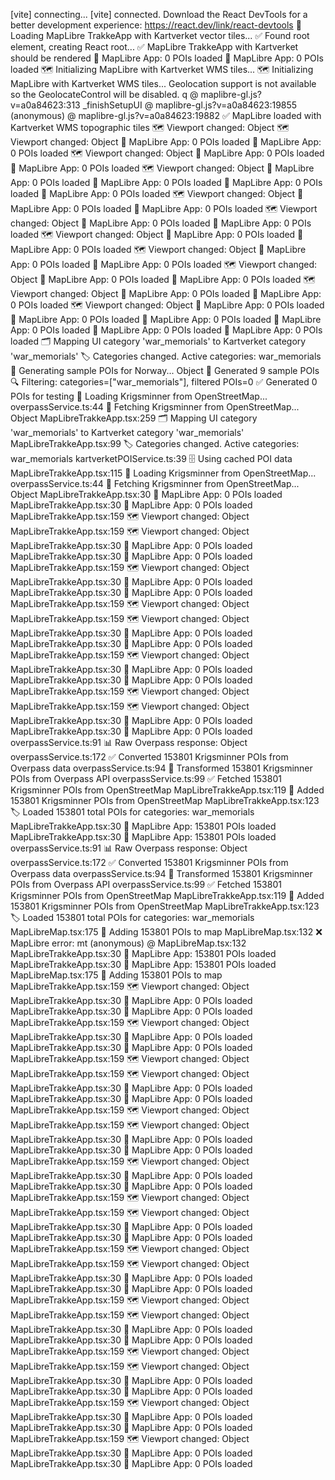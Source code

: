  [vite] connecting...
 [vite] connected.
 Download the React DevTools for a better development experience: https://react.dev/link/react-devtools
 🚀 Loading MapLibre TrakkeApp with Kartverket vector tiles...
 ✅ Found root element, creating React root...
 ✅ MapLibre TrakkeApp with Kartverket should be rendered
 🎯 MapLibre App: 0 POIs loaded
 🎯 MapLibre App: 0 POIs loaded
 🗺️ Initializing MapLibre with Kartverket WMS tiles...
 🗺️ Initializing MapLibre with Kartverket WMS tiles...
 Geolocation support is not available so the GeolocateControl will be disabled.
q @ maplibre-gl.js?v=a0a84623:313
_finishSetupUI @ maplibre-gl.js?v=a0a84623:19855
(anonymous) @ maplibre-gl.js?v=a0a84623:19882
 ✅ MapLibre loaded with Kartverket WMS topographic tiles
 🗺️ Viewport changed: Object
 🗺️ Viewport changed: Object
 🎯 MapLibre App: 0 POIs loaded
 🎯 MapLibre App: 0 POIs loaded
 🗺️ Viewport changed: Object
 🎯 MapLibre App: 0 POIs loaded
 🎯 MapLibre App: 0 POIs loaded
 🗺️ Viewport changed: Object
 🎯 MapLibre App: 0 POIs loaded
 🎯 MapLibre App: 0 POIs loaded
 🎯 MapLibre App: 0 POIs loaded
 🎯 MapLibre App: 0 POIs loaded
 🗺️ Viewport changed: Object
 🎯 MapLibre App: 0 POIs loaded
 🎯 MapLibre App: 0 POIs loaded
 🗺️ Viewport changed: Object
 🎯 MapLibre App: 0 POIs loaded
 🎯 MapLibre App: 0 POIs loaded
 🗺️ Viewport changed: Object
 🎯 MapLibre App: 0 POIs loaded
 🎯 MapLibre App: 0 POIs loaded
 🗺️ Viewport changed: Object
 🎯 MapLibre App: 0 POIs loaded
 🎯 MapLibre App: 0 POIs loaded
 🗺️ Viewport changed: Object
 🎯 MapLibre App: 0 POIs loaded
 🎯 MapLibre App: 0 POIs loaded
 🗺️ Viewport changed: Object
 🎯 MapLibre App: 0 POIs loaded
 🎯 MapLibre App: 0 POIs loaded
 🗺️ Viewport changed: Object
 🎯 MapLibre App: 0 POIs loaded
 🎯 MapLibre App: 0 POIs loaded
 🎯 MapLibre App: 0 POIs loaded
 🎯 MapLibre App: 0 POIs loaded
 🎯 MapLibre App: 0 POIs loaded
 🎯 MapLibre App: 0 POIs loaded
 🗂️ Mapping UI category 'war_memorials' to Kartverket category 'war_memorials'
 🏷️ Categories changed. Active categories: war_memorials
 🔄 Generating sample POIs for Norway... Object
 🔄 Generated 9 sample POIs
 🔍 Filtering: categories=["war_memorials"], filtered POIs=0
 ✅ Generated 0 POIs for testing
 🏰 Loading Krigsminner from OpenStreetMap...
overpassService.ts:44 🔄 Fetching Krigsminner from OpenStreetMap... Object
MapLibreTrakkeApp.tsx:259 🗂️ Mapping UI category 'war_memorials' to Kartverket category 'war_memorials'
MapLibreTrakkeApp.tsx:99 🏷️ Categories changed. Active categories: war_memorials
kartverketPOIService.ts:39 🗄️ Using cached POI data
MapLibreTrakkeApp.tsx:115 🏰 Loading Krigsminner from OpenStreetMap...
overpassService.ts:44 🔄 Fetching Krigsminner from OpenStreetMap... Object
MapLibreTrakkeApp.tsx:30 🎯 MapLibre App: 0 POIs loaded
MapLibreTrakkeApp.tsx:30 🎯 MapLibre App: 0 POIs loaded
MapLibreTrakkeApp.tsx:159 🗺️ Viewport changed: Object
MapLibreTrakkeApp.tsx:159 🗺️ Viewport changed: Object
MapLibreTrakkeApp.tsx:30 🎯 MapLibre App: 0 POIs loaded
MapLibreTrakkeApp.tsx:30 🎯 MapLibre App: 0 POIs loaded
MapLibreTrakkeApp.tsx:159 🗺️ Viewport changed: Object
MapLibreTrakkeApp.tsx:30 🎯 MapLibre App: 0 POIs loaded
MapLibreTrakkeApp.tsx:30 🎯 MapLibre App: 0 POIs loaded
MapLibreTrakkeApp.tsx:159 🗺️ Viewport changed: Object
MapLibreTrakkeApp.tsx:159 🗺️ Viewport changed: Object
MapLibreTrakkeApp.tsx:30 🎯 MapLibre App: 0 POIs loaded
MapLibreTrakkeApp.tsx:30 🎯 MapLibre App: 0 POIs loaded
MapLibreTrakkeApp.tsx:159 🗺️ Viewport changed: Object
MapLibreTrakkeApp.tsx:30 🎯 MapLibre App: 0 POIs loaded
MapLibreTrakkeApp.tsx:30 🎯 MapLibre App: 0 POIs loaded
MapLibreTrakkeApp.tsx:159 🗺️ Viewport changed: Object
MapLibreTrakkeApp.tsx:159 🗺️ Viewport changed: Object
MapLibreTrakkeApp.tsx:30 🎯 MapLibre App: 0 POIs loaded
MapLibreTrakkeApp.tsx:30 🎯 MapLibre App: 0 POIs loaded
overpassService.ts:91 📊 Raw Overpass response: Object
overpassService.ts:172 ✅ Converted 153801 Krigsminner POIs from Overpass data
overpassService.ts:94 🔄 Transformed 153801 Krigsminner POIs from Overpass API
overpassService.ts:99 ✅ Fetched 153801 Krigsminner POIs from OpenStreetMap
MapLibreTrakkeApp.tsx:119 🏰 Added 153801 Krigsminner POIs from OpenStreetMap
MapLibreTrakkeApp.tsx:123 🏷️ Loaded 153801 total POIs for categories: war_memorials
MapLibreTrakkeApp.tsx:30 🎯 MapLibre App: 153801 POIs loaded
MapLibreTrakkeApp.tsx:30 🎯 MapLibre App: 153801 POIs loaded
overpassService.ts:91 📊 Raw Overpass response: Object
overpassService.ts:172 ✅ Converted 153801 Krigsminner POIs from Overpass data
overpassService.ts:94 🔄 Transformed 153801 Krigsminner POIs from Overpass API
overpassService.ts:99 ✅ Fetched 153801 Krigsminner POIs from OpenStreetMap
MapLibreTrakkeApp.tsx:119 🏰 Added 153801 Krigsminner POIs from OpenStreetMap
MapLibreTrakkeApp.tsx:123 🏷️ Loaded 153801 total POIs for categories: war_memorials
MapLibreMap.tsx:175 🎯 Adding 153801 POIs to map
MapLibreMap.tsx:132 ❌ MapLibre error: mt
(anonymous) @ MapLibreMap.tsx:132
MapLibreTrakkeApp.tsx:30 🎯 MapLibre App: 153801 POIs loaded
MapLibreTrakkeApp.tsx:30 🎯 MapLibre App: 153801 POIs loaded
MapLibreMap.tsx:175 🎯 Adding 153801 POIs to map
MapLibreTrakkeApp.tsx:159 🗺️ Viewport changed: Object
MapLibreTrakkeApp.tsx:30 🎯 MapLibre App: 0 POIs loaded
MapLibreTrakkeApp.tsx:30 🎯 MapLibre App: 0 POIs loaded
MapLibreTrakkeApp.tsx:159 🗺️ Viewport changed: Object
MapLibreTrakkeApp.tsx:30 🎯 MapLibre App: 0 POIs loaded
MapLibreTrakkeApp.tsx:30 🎯 MapLibre App: 0 POIs loaded
MapLibreTrakkeApp.tsx:159 🗺️ Viewport changed: Object
MapLibreTrakkeApp.tsx:159 🗺️ Viewport changed: Object
MapLibreTrakkeApp.tsx:30 🎯 MapLibre App: 0 POIs loaded
MapLibreTrakkeApp.tsx:30 🎯 MapLibre App: 0 POIs loaded
MapLibreTrakkeApp.tsx:159 🗺️ Viewport changed: Object
MapLibreTrakkeApp.tsx:159 🗺️ Viewport changed: Object
MapLibreTrakkeApp.tsx:30 🎯 MapLibre App: 0 POIs loaded
MapLibreTrakkeApp.tsx:30 🎯 MapLibre App: 0 POIs loaded
MapLibreTrakkeApp.tsx:159 🗺️ Viewport changed: Object
MapLibreTrakkeApp.tsx:30 🎯 MapLibre App: 0 POIs loaded
MapLibreTrakkeApp.tsx:30 🎯 MapLibre App: 0 POIs loaded
MapLibreTrakkeApp.tsx:159 🗺️ Viewport changed: Object
MapLibreTrakkeApp.tsx:159 🗺️ Viewport changed: Object
MapLibreTrakkeApp.tsx:30 🎯 MapLibre App: 0 POIs loaded
MapLibreTrakkeApp.tsx:30 🎯 MapLibre App: 0 POIs loaded
MapLibreTrakkeApp.tsx:159 🗺️ Viewport changed: Object
MapLibreTrakkeApp.tsx:159 🗺️ Viewport changed: Object
MapLibreTrakkeApp.tsx:30 🎯 MapLibre App: 0 POIs loaded
MapLibreTrakkeApp.tsx:30 🎯 MapLibre App: 0 POIs loaded
MapLibreTrakkeApp.tsx:159 🗺️ Viewport changed: Object
MapLibreTrakkeApp.tsx:159 🗺️ Viewport changed: Object
MapLibreTrakkeApp.tsx:30 🎯 MapLibre App: 0 POIs loaded
MapLibreTrakkeApp.tsx:30 🎯 MapLibre App: 0 POIs loaded
MapLibreTrakkeApp.tsx:159 🗺️ Viewport changed: Object
MapLibreTrakkeApp.tsx:159 🗺️ Viewport changed: Object
MapLibreTrakkeApp.tsx:30 🎯 MapLibre App: 0 POIs loaded
MapLibreTrakkeApp.tsx:30 🎯 MapLibre App: 0 POIs loaded
MapLibreTrakkeApp.tsx:159 🗺️ Viewport changed: Object
MapLibreTrakkeApp.tsx:30 🎯 MapLibre App: 0 POIs loaded
MapLibreTrakkeApp.tsx:30 🎯 MapLibre App: 0 POIs loaded
MapLibreTrakkeApp.tsx:159 🗺️ Viewport changed: Object
MapLibreTrakkeApp.tsx:30 🎯 MapLibre App: 0 POIs loaded
MapLibreTrakkeApp.tsx:30 🎯 MapLibre App: 0 POIs loaded
